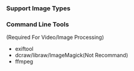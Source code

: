 
### Support Image Types

### Command Line Tools
(Required For Video/Image Processing)
- exiftool
- dcraw/libraw/ImageMagick(Not Recommand)
- ffmpeg
